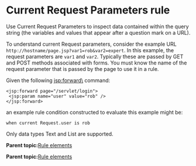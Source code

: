 # Current Request Parameters rule 

Use Current Request Parameters to inspect data contained within the query string \(the variables and values that appear after a question mark on a URL\).

To understand current Request parameters, consider the example URL `http://hostname/page.jsp?var1=rob&var2=expert`. In this example, the request parameters are `var1` and `var2`. Typically these are passed by GET and POST methods associated with forms. You must know the name of the request parameter that is passed by the page to use it in a rule.

Given the following <jsp:forward\> command:

```
<jsp:forward page="/servlet/login">
 <jsp:param name="user" value="rob" />
</jsp:forward>
```

an example rule condition constructed to evaluate this example might be:

```
when current Request.user is rob
```

Only data types Text and List are supported.

**Parent topic:**[Rule elements ](../pzn/pzn_rule_elements.md)

**Parent topic:**[Rule elements ](../pzn/pzn_rule_elements.md)

